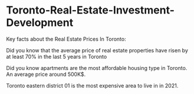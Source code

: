 # Toronto-Real-Estate-Investment-Development

Key facts about the Real Estate Prices In Toronto:

Did you know that the average price of real estate properties have risen by at least 70% in the last 5 years in Toronto

Did you know apartments are the most affordable housing type in Toronto. An average price around 500K$.

Toronto eastern district 01 is the most expensive area to live in in 2021.

